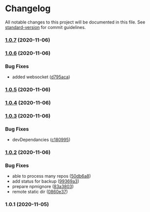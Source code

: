 # Changelog

All notable changes to this project will be documented in this file. See [standard-version](https://github.com/conventional-changelog/standard-version) for commit guidelines.

### [1.0.7](https://github.com/jlguenego/jlg-backup/compare/v1.0.6...v1.0.7) (2020-11-06)

### [1.0.6](https://github.com/jlguenego/jlg-backup/compare/v1.0.5...v1.0.6) (2020-11-06)


### Bug Fixes

* added websocket ([d795aca](https://github.com/jlguenego/jlg-backup/commit/d795acad6ad630cf7fae7378787704ce22d8d718))

### [1.0.5](https://github.com/jlguenego/jlg-backup/compare/v1.0.4...v1.0.5) (2020-11-06)

### [1.0.4](https://github.com/jlguenego/jlg-backup/compare/v1.0.3...v1.0.4) (2020-11-06)

### [1.0.3](https://github.com/jlguenego/jlg-backup/compare/v1.0.2...v1.0.3) (2020-11-06)


### Bug Fixes

* devDependancies ([c180995](https://github.com/jlguenego/jlg-backup/commit/c18099564d52316e7ae9412c6ea9b7fe7ce915e5))

### [1.0.2](https://github.com/jlguenego/jlg-backup/compare/v1.0.1...v1.0.2) (2020-11-06)


### Bug Fixes

* able to process many repos ([50db6a8](https://github.com/jlguenego/jlg-backup/commit/50db6a8ede42da5e777a1f4e5e328d3bf1417bff))
* add status for backup ([99369a3](https://github.com/jlguenego/jlg-backup/commit/99369a30d6f059ee70ee50d7910d62162aae1f5c))
* prepare npmignore ([83a3803](https://github.com/jlguenego/jlg-backup/commit/83a3803d7992f7ea71a0b4678d27ba988d0438e8))
* remote static dir ([0860e37](https://github.com/jlguenego/jlg-backup/commit/0860e37c8fbc8633ba48065b4c49fc49faed5520))

### 1.0.1 (2020-11-05)
